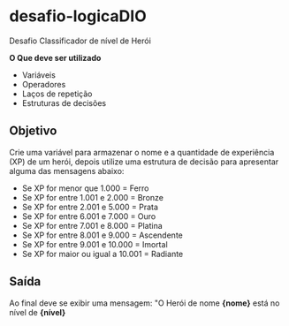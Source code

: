 # desafio-logicaDIO

Desafio Classificador de nível de Herói

**O Que deve ser utilizado**
- Variáveis
- Operadores
- Laços de repetição
- Estruturas de decisões

## Objetivo

Crie uma variável para armazenar o nome e a quantidade de experiência (XP) de um
herói, depois utilize uma estrutura de decisão para apresentar alguma das mensagens abaixo:

- Se XP for menor que 1.000 = Ferro
- Se XP for entre 1.001 e 2.000 = Bronze
- Se XP for entre 2.001 e 5.000 = Prata
- Se XP for entre 6.001 e 7.000 = Ouro
- Se XP for entre 7.001 e 8.000 = Platina 
- Se XP for entre 8.001 e 9.000 = Ascendente
- Se XP for entre 9.001 e 10.000 = Imortal
- Se XP for maior ou igual a 10.001 = Radiante

## Saída
Ao final deve se exibir uma mensagem:
"O Herói de nome **{nome}** está no nível de **{nível}**
